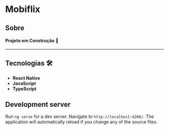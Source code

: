 # Mobiflix

## Sobre

#### Projeto em Construção 🚀

---

## Tecnologias &#128736;

- **React Native**
- **JavaScript**
- **TypeScript**

## Development server

Run `ng serve` for a dev server. Navigate to `http://localhost:4200/`. The application will automatically reload if you change any of the source files.
